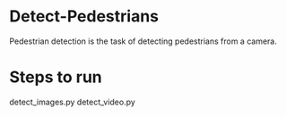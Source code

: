 # Detect-Pedestrians
Pedestrian detection is the task of detecting pedestrians from a camera.

# Steps to run 

detect_images.py
detect_video.py
